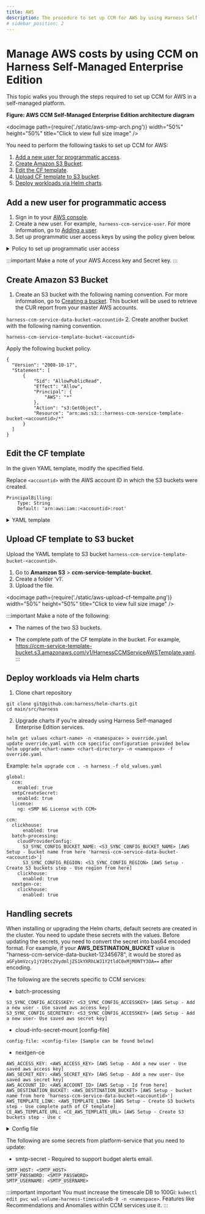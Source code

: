 ```yaml
---
title: AWS 
description: The procedure to set up CCM for AWS by using Harness Self-Managed Enterprise Edition.
# sidebar_position: 2
---
```


# Manage AWS costs by using CCM on Harness Self-Managed Enterprise Edition
This topic walks you through the steps required to set up CCM for AWS in a self-managed platform.

**Figure: AWS CCM Self-Managed Enterprise Edition architecture diagram**

<docimage path={require('./static/aws-smp-arch.png')} width="50%" height="50%" title="Click to view full size image" />

You need to perform the following tasks to set up CCM for AWS: 

1. [Add a new user for programmatic access](#add-a-new-user-for-programmatic-access).
2. [Create Amazon S3 Bucket](#create-amazon-s3-bucket).
3. [Edit the CF template](#edit-the-cf-template).
4. [Upload CF template to S3 bucket](#upload-cf-template-to-s3-bucket).
5. [Deploy workloads via Helm charts](#deploy-workloads-via-helm-charts).
   
## Add a new user for programmatic access

1. Sign in to your [AWS console](https://console.aws.amazon.com/).
2. Create a new user. For example,` harness-ccm-service-user`. For more information, go to [Adding a user](https://docs.aws.amazon.com/IAM/latest/UserGuide/id_users_create.html).
3. Set up programmatic user access keys by using the policy given below.
   
<details>

<summary> Policy to set up programmatic user access </summary>

```
{
    "Version": "2012-10-17",
    "Statement": [
        {
            "Effect": "Allow",
            "Action": [
                "pricing:GetAttributeValues",
                "pricing:GetProducts"
            ],
            "Resource": [
                "*"
            ]
        },
        {
            "Effect": "Allow",
            "Action": [
                "ec2:DescribeAvailabilityZones",
                "ec2:DescribeImages",
                "ec2:DescribeSpotPriceHistory"
            ],
            "Resource": [
                "*"
            ]
        },
        {
            "Sid": "VisualEditor0",
            "Effect": "Allow",
            "Action": [
                "s3:ListAccessPointsForObjectLambda",
                "s3:DeleteAccessPoint",
                "s3:DeleteAccessPointForObjectLambda",
                "s3:DeleteJobTagging",
                "s3:PutLifecycleConfiguration",
                "s3:PutObjectTagging",
                "s3:DeleteObject",
                "s3:CreateMultiRegionAccessPoint",
                "s3:PutAccessPointPolicyForObjectLambda",
                "s3:PutAccountPublicAccessBlock",
                "s3:GetBucketWebsite",
                "s3:PutMultiRegionAccessPointPolicy",
                "s3:DeleteStorageLensConfigurationTagging",
                "s3:GetMultiRegionAccessPoint",
                "s3:GetObjectAttributes",
                "s3:DeleteObjectVersionTagging",
                "s3:InitiateReplication",
                "s3:GetObjectLegalHold",
                "s3:GetBucketNotification",
                "s3:DeleteBucketPolicy",
                "s3:GetReplicationConfiguration",
                "s3:DescribeMultiRegionAccessPointOperation",
                "s3:PutObject",
                "s3:PutBucketNotification",
                "s3:PutObjectVersionAcl",
                "s3:PutAccessPointPublicAccessBlock",
                "s3:PutBucketObjectLockConfiguration",
                "s3:PutAccessPointPolicy",
                "s3:GetStorageLensDashboard",
                "s3:GetLifecycleConfiguration",
                "s3:GetBucketTagging",
                "s3:GetInventoryConfiguration",
                "s3:GetAccessPointPolicyForObjectLambda",
                "s3:ReplicateTags",
                "s3:ListBucket",
                "s3:AbortMultipartUpload",
                "s3:PutBucketTagging",
                "s3:UpdateJobPriority",
                "s3:DeleteBucket",
                "s3:PutBucketVersioning",
                "s3:GetMultiRegionAccessPointPolicyStatus",
                "s3:ListBucketMultipartUploads",
                "s3:PutIntelligentTieringConfiguration",
                "s3:PutMetricsConfiguration",
                "s3:PutStorageLensConfigurationTagging",
                "sts:*",
                "s3:PutObjectVersionTagging",
                "s3:GetBucketVersioning",
                "s3:GetAccessPointConfigurationForObjectLambda",
                "s3:PutInventoryConfiguration",
                "s3:ObjectOwnerOverrideToBucketOwner",
                "s3:GetStorageLensConfiguration",
                "s3:DeleteStorageLensConfiguration",
                "s3:GetAccountPublicAccessBlock",
                "s3:PutBucketWebsite",
                "s3:ListAllMyBuckets",
                "s3:PutBucketRequestPayment",
                "s3:PutObjectRetention",
                "s3:CreateAccessPointForObjectLambda",
                "s3:GetBucketCORS",
                "s3:DeleteAccessPointPolicy",
                "s3:GetObjectVersion",
                "s3:PutAnalyticsConfiguration",
                "s3:PutAccessPointConfigurationForObjectLambda",
                "s3:GetObjectVersionTagging",
                "s3:PutStorageLensConfiguration",
                "s3:CreateBucket",
                "s3:GetStorageLensConfigurationTagging",
                "s3:ReplicateObject",
                "s3:GetObjectAcl",
                "s3:GetBucketObjectLockConfiguration",
                "s3:DeleteBucketWebsite",
                "s3:GetIntelligentTieringConfiguration",
                "s3:DeleteAccessPointPolicyForObjectLambda",
                "s3:GetObjectVersionAcl",
                "s3:PutBucketAcl",
                "s3:DeleteObjectTagging",
                "s3:GetBucketPolicyStatus",
                "s3:GetObjectRetention",
                "s3:GetJobTagging",
                "s3:ListJobs",
                "s3:PutObjectLegalHold",
                "s3:PutBucketCORS",
                "s3:ListMultipartUploadParts",
                "s3:GetObject",
                "s3:DescribeJob",
                "s3:PutBucketLogging",
                "s3:GetAnalyticsConfiguration",
                "s3:GetObjectVersionForReplication",
                "s3:GetAccessPointForObjectLambda",
                "s3:CreateAccessPoint",
                "s3:GetAccessPoint",
                "s3:PutAccelerateConfiguration",
                "s3:DeleteObjectVersion",
                "s3:GetBucketLogging",
                "s3:ListBucketVersions",
                "s3:RestoreObject",
                "s3:GetAccelerateConfiguration",
                "s3:GetObjectVersionAttributes",
                "s3:GetBucketPolicy",
                "s3:PutEncryptionConfiguration",
                "s3:GetEncryptionConfiguration",
                "s3:GetObjectVersionTorrent",
                "s3:GetBucketRequestPayment",
                "s3:GetAccessPointPolicyStatus",
                "s3:GetObjectTagging",
                "s3:GetBucketOwnershipControls",
                "s3:GetMetricsConfiguration",
                "s3:PutObjectAcl",
                "s3:GetBucketPublicAccessBlock",
                "s3:PutBucketPublicAccessBlock",
                "s3:GetMultiRegionAccessPointPolicy",
                "s3:GetAccessPointPolicyStatusForObjectLambda",
                "s3:ListAccessPoints",
                "s3:PutBucketOwnershipControls",
                "s3:DeleteMultiRegionAccessPoint",
                "s3:PutJobTagging",
                "s3:ListMultiRegionAccessPoints",
                "s3:UpdateJobStatus",
                "s3:GetBucketAcl",
                "s3:BypassGovernanceRetention",
                "s3:ListStorageLensConfigurations",
                "s3:GetObjectTorrent",
                "s3:PutBucketPolicy",
                "s3:GetBucketLocation",
                "s3:GetAccessPointPolicy",
                "s3:ReplicateDelete"
            ],
            "Resource": "*"
        }
    ]
}
```

</details>

:::important
Make a note of your AWS Access key and Secret key.
:::
## Create Amazon S3 Bucket
1. Create an S3 bucket with the following naming convention. For more information, go to [Creating a bucket](https://docs.aws.amazon.com/AmazonS3/latest/userguide/create-bucket-overview.html). This bucket will be used to retrieve the CUR report from your master AWS accounts.

  `harness-ccm-service-data-bucket-<accountid>`
2. Create another bucket with the following naming convention.

  `harness-ccm-service-template-bucket-<accountid>`

  Apply the following bucket policy.

  ```
  {
    "Version": "2008-10-17",
    "Statement": [
        {
            "Sid": "AllowPublicRead",
            "Effect": "Allow",
            "Principal": {
                "AWS": "*"
            },
            "Action": "s3:GetObject",
            "Resource": "arn:aws:s3:::harness-ccm-service-template-bucket-<accountid>/*"
        }
    ]
}

  ```
  

## Edit the CF template 

In the given YAML template, modify the specified field.

Replace `<accountid>` with the AWS account ID in which the S3 buckets were created.

```
PrincipalBilling:
    Type: String
    Default: 'arn:aws:iam::<accountid>:root'
```


<details>
<summary>YAML template</summary>


```
AWSTemplateFormatVersion: 2010-09-09
Outputs:
  CrossAccountRoleArn:
    Value: !GetAtt 
      - HarnessCloudFormationRole
      - Arn
Parameters:
  PrincipalBilling:
    Type: String
    Default: 'arn:aws:iam::<accountid>:root'
  ExternalId:
    Type: String
  BucketName:
    Description: Leave this field blank if BillingEnabled is false
    Type: String
  RoleName:
    Type: String
    Default: HarnessCERole
    Description: "Must begin with Harness e.g., HarnessCERole, HarnessManagedRole"
    AllowedPattern: "^Harness(.*)$"
    ConstraintDescription: "Malformed input-Parameter RoleName must begin with Harness, e.g., HarnessCERole"
  LambdaExecutionRoleName:
    Type: String
    Default: HarnessCELambdaExecutionRole
    Description: "Must begin with Harness e.g., HarnessCELambdaExecutionRole"
    AllowedPattern: "^Harness(.*)$"
    ConstraintDescription: "Malformed input-Parameter RoleName must be of the pattern /^Harness(.*)$/ , e.g., HarnessCELambdaExecutionRole"
  BillingEnabled:
    Description: Whether CostAndUsage Report feature is enabled or not.
    Default: false
    Type: String
    AllowedValues: [true, false]
  EventsEnabled:
    Default: false
    Type: String
    AllowedValues: [true, false]
  OptimizationEnabled:
    Default: false
    Type: String
    AllowedValues: [true, false]
  GovernanceEnabled:
    Default: false
    Type: String
    AllowedValues: [true, false]
Conditions:
  CreatingHarnessBillingMonitoringPolicy: !Equals 
    - !Ref BillingEnabled
    - true
  CreateHarnessEventsMonitoringPolicy: !Equals 
    - !Ref EventsEnabled
    - true
  CreateHarnessOptimisationPolicy: !Equals 
    - !Ref OptimizationEnabled
    - true
  CreateHarnessGovernancePolicy: !Equals 
    - !Ref GovernanceEnabled
    - true
Resources:
  HarnessCloudFormationRole:
    Type: 'AWS::IAM::Role'
    Properties:
      RoleName: !Ref RoleName
      AssumeRolePolicyDocument:
        Version: 2012-10-17
        Statement:
          - Effect: Allow
            Principal:
              AWS:
                - !Ref PrincipalBilling 
            Action: 'sts:AssumeRole'
            Condition:
              StringEquals:
                'sts:ExternalId': !Ref ExternalId
  HarnessOptimizationLambdaExecutionRole:
    Type: 'AWS::IAM::Role'
    Condition: CreateHarnessOptimisationPolicy
    Properties:
      RoleName: !Ref LambdaExecutionRoleName
      AssumeRolePolicyDocument:
        Version: 2012-10-17
        Statement:
          - Effect: Allow
            Principal:
              Service: "lambda.amazonaws.com"
            Action: 'sts:AssumeRole'
      Path: /ce-optimization-service-role/
  HarnessGetRolePolicy:
    Type: 'AWS::IAM::ManagedPolicy'
    Properties:
      Description: Policy granting Harness Simulate Principle Policy
      PolicyDocument:
        Version: 2012-10-17
        Statement:
          - Effect: Allow
            Action:
              - 'iam:SimulatePrincipalPolicy'
            Resource:
              - !Join
                - ''
                - - 'arn:aws:iam::'
                  - !Ref AWS::AccountId
                  - ':role/'
                  - !Ref RoleName
      Roles:
        - !Ref HarnessCloudFormationRole
  HarnessEventsMonitoringPolicy:
    Type: 'AWS::IAM::ManagedPolicy'
    Condition: CreateHarnessEventsMonitoringPolicy
    Properties:
      Description: Policy granting Harness Access to Enable Event Collection
      PolicyDocument:
        Version: 2012-10-17
        Statement:
          - Effect: Allow
            Action:
                - 'ecs:ListClusters*'
                - 'ecs:DescribeClusters'
                - 'ecs:ListServices'
                - 'ecs:DescribeServices'
                - 'ecs:DescribeContainerInstances'
                - 'ecs:ListTasks'
                - 'ecs:ListContainerInstances'
                - 'ecs:DescribeTasks'
                - 'ec2:DescribeInstances*'
                - 'ec2:DescribeRegions'
                - 'cloudwatch:GetMetricData'
                - 'ec2:DescribeVolumes'
                - 'ec2:DescribeSnapshots'
                - 'rds:DescribeDBSnapshots'
                - 'rds:DescribeDBInstances'
                - 'rds:DescribeDBClusters'
                - 'rds:DescribeDBSnapshotAttributes'
                - 'ce:GetRightsizingRecommendation'
            Resource: '*'
      Roles:
        - !Ref HarnessCloudFormationRole
  HarnessBillingMonitoringPolicy:
    Type: 'AWS::IAM::ManagedPolicy'
    Condition: CreatingHarnessBillingMonitoringPolicy
    Properties:
      Description: Policy granting Harness Access to Collect Billing Data  
      PolicyDocument:
        Version: 2012-10-17
        Statement:
          - Effect: Allow
            Action:
              - 's3:GetBucketLocation'
              - 's3:ListBucket'
              - 's3:GetObject'
            Resource:
              - !Join
                - ''
                - - 'arn:aws:s3:::'
                  - !Ref BucketName
              - !Join 
                - /
                - - !Join
                    - ''
                    - - 'arn:aws:s3:::'
                      - !Ref BucketName
                  - '*'
          - Effect: Allow
            Action:
              - 's3:ListBucket'
              - 's3:PutObject'
              - 's3:PutObjectAcl'
            Resource:
              - 'arn:aws:s3:::ce-customer-billing-data-prod*'
              - 'arn:aws:s3:::ce-customer-billing-data-prod*/*'
          - Effect: Allow
            Action: 
              - 'cur:DescribeReportDefinitions'
              - 'organizations:Describe*'
              - 'organizations:List*'
            Resource: "*"
      Roles:
        - !Ref HarnessCloudFormationRole
  HarnessOptimsationLambdaPolicy:
    Type: 'AWS::IAM::ManagedPolicy'
    Condition: CreateHarnessOptimisationPolicy
    Properties:
      Description: Policy granting Harness Access to Enable Cost Optimisation
      PolicyDocument:
        Version: 2012-10-17
        Statement:
          - Effect: Allow
            Action:
              - 'ec2:CreateNetworkInterface'
              - 'ec2:CreateNetworkInsightsPath'
              - 'ec2:CreateNetworkInterfacePermission'
              - 'ec2:CreateNetworkAcl'
              - 'ec2:*'
              - 'ec2:CreateNetworkAclEntry'
              - 'logs:CreateLogGroup'
              - 'logs:CreateLogStream'
              - 'logs:PutLogEvents'
            Resource: "*"
      Roles:
        - !Ref HarnessOptimizationLambdaExecutionRole
  HarnessOptimisationPolicy:
    Type: 'AWS::IAM::ManagedPolicy'
    Condition: CreateHarnessOptimisationPolicy
    Properties:
      Description: Policy granting Harness Access to Enable Cost Optimisation
      PolicyDocument:
        Version: 2012-10-17
        Statement:
              - Effect: Allow
                Action:
                  - elasticloadbalancing:*
                  - ec2:StopInstances
                  - autoscaling:*
                  - ec2:Describe*
                  - iam:CreateServiceLinkedRole
                  - iam:ListInstanceProfiles
                  - iam:ListInstanceProfilesForRole
                  - iam:AddRoleToInstanceProfile
                  - iam:PassRole
                  - ec2:StartInstances
                  - ec2:*
                  - iam:GetUser
                  - ec2:ModifyInstanceAttribute
                  - iam:ListRoles
                  - acm:ListCertificates
                  - lambda:*
                  - cloudwatch:ListMetrics
                  - cloudwatch:GetMetricData
                  - route53:GetHostedZone
                  - route53:ListHostedZones
                  - route53:ListHostedZonesByName
                  - route53:ChangeResourceRecordSets
                  - route53:ListResourceRecordSets
                  - route53:GetHealthCheck
                  - route53:GetHealthCheckStatus
                  - cloudwatch:GetMetricStatistics
                  - ecs:ListClusters
                  - ecs:ListContainerInstances
                  - ecs:ListServices
                  - ecs:ListTaskDefinitions
                  - ecs:ListTasks
                  - ecs:DescribeCapacityProviders
                  - ecs:DescribeClusters
                  - ecs:DescribeContainerInstances
                  - ecs:DescribeServices
                  - ecs:DescribeTaskDefinition
                  - ecs:DescribeTasks
                  - ecs:DescribeTaskSets
                  - ecs:RunTask
                  - ecs:StopTask
                  - ecs:StartTask
                  - ecs:UpdateService
                  - rds:DescribeDBClusters
                  - rds:DescribeDBInstances
                  - rds:ListTagsForResource
                  - rds:AddTagsToResource
                  - rds:RemoveTagsFromResource
                  - rds:ModifyDBInstance
                  - rds:StartDBCluster
                  - rds:StartDBInstance
                  - rds:StopDBCluster
                  - rds:StopDBInstance
                  - s3:ListBucket
                  - s3:GetObject
                  - s3:ListAllMyBuckets
                  - s3:GetBucketLocation
                  - secretsmanager:GetSecretValue
                Resource: "*"
      Roles:
        - !Ref HarnessCloudFormationRole
  HarnessGovernancePolicy:
    Type: 'AWS::IAM::ManagedPolicy'
    Condition: CreateHarnessGovernancePolicy
    Properties:
      Description: Policy granting Harness Access to Enable policy execution
      PolicyDocument:
        Version: 2012-10-17
        Statement:
              - Effect: Allow
                Action:
                  - ec2:Describe*
                  - ec2:DeleteSnapshot
                  - ec2:DeleteVolume
                  - ec2:Get*
                  - ec2:ListImagesInRecycleBin
                  - ec2:ListSnapshotsInRecycleBin
                  - elasticbeanstalk:Check*
                  - elasticbeanstalk:Describe*
                  - elasticbeanstalk:List*
                  - elasticbeanstalk:Request*
                  - elasticbeanstalk:Retrieve*
                  - elasticbeanstalk:Validate*
                  - elasticloadbalancing:Describe*
                  - rds:Describe*
                  - rds:Download*
                  - rds:List*
                  - autoscaling-plans:Describe*
                  - autoscaling-plans:GetScalingPlanResourceForecastData
                  - autoscaling:Describe*
                  - autoscaling:GetPredictiveScalingForecast
                  - s3:DescribeJob
                  - s3:Get*
                  - s3:List* 
                Resource: "*"
      Roles:
        - !Ref HarnessCloudFormationRole

```
</details>

## Upload CF template to S3 bucket

Upload the YAML template to S3 bucket `harness-ccm-service-template-bucket-<accountid>`.
1. Go to **Amamzon S3** > **ccm-service-template-bucket**.
1. Create a folder ‘v1’.
2. Upload the file.

  <docimage path={require('./static/aws-upload-cf-tempalte.png')} width="50%" height="50%" title="Click to view full size image" />


:::important
Make a note of the following: 

- The names of the two S3 buckets.

- The complete path of the CF template in the bucket. For example, https://ccm-service-template-bucket.s3.amazonaws.com/v1/HarnessCCMServiceAWSTemplate.yaml.
:::

## Deploy workloads via Helm charts

1. Clone chart repository

```
git clone git@github.com:harness/helm-charts.git
cd main/src/harness

```
2. Upgrade charts if you're already using Harness Self-managed Enterprise Edition services.


```
helm get values <chart-name> -n <namespace> > override.yaml
update override.yaml with ccm specific configuration provided below
helm upgrade <chart-name> <chart-directory> -n <namespace> -f override.yaml
```
Example: `helm upgrade ccm . -n harness -f old_values.yaml`


```
global:
  ccm:
    enabled: true
  smtpCreateSecret:
    enabled: true
  license:
    ng: <SMP NG License with CCM>

ccm:
  clickhouse:
      enabled: true
  batch-processing:
    cloudProviderConfig:
      S3_SYNC_CONFIG_BUCKET_NAME: <S3_SYNC_CONFIG_BUCKET_NAME> [AWS Setup - bucket name from here 'harness-ccm-service-data-bucket-<accountid>']
      S3_SYNC_CONFIG_REGION: <S3_SYNC_CONFIG_REGION> [AWS Setup - Create S3 buckets step - Use region from here]
    clickhouse:
      enabled: true
  nextgen-ce:
    clickhouse:
      enabled: true
```

## Handling secrets

When installing or upgrading the Helm charts, default secrets are created in the cluster. You need to update these secrets with the values. Before updating the secrets, you need to convert the secret into bas64 encoded format. For example, if your **AWS_DESTINATION_BUCKET** value is "harness-ccm-service-data-bucket-12345678", it would be stored as `aGFybmVzcy1jY20tc2VydmljZS1kYXRhLWJ1Y2tldC0xMjM0NTY3OA==` after encoding.

The following are the secrets specific to CCM services:

- batch-processing



```
S3_SYNC_CONFIG_ACCESSKEY: <S3_SYNC_CONFIG_ACCESSKEY> [AWS Setup - Add a new user - Use saved aws access key]
S3_SYNC_CONFIG_SECRETKEY: <S3_SYNC_CONFIG_ACCESSKEY> [AWS Setup - Add a new user- Use saved aws secret key]
```

- cloud-info-secret-mount [config-file]

```
config-file: <config-file> [Sample can be found below]
```

- nextgen-ce

```
AWS_ACCESS_KEY: <AWS_ACCESS_KEY> [AWS Setup - Add a new user - Use saved aws access key]
AWS_SECRET_KEY: <AWS_SECRET_KEY> [AWS Setup - Add a new user- Use saved aws secret key]
AWS_ACCOUNT_ID: <AWS_ACCOUNT_ID> [AWS Setup - Id from here]
AWS_DESTINATION_BUCKET: <AWS_DESTINATION_BUCKET> [AWS Setup - bucket name from here 'harness-ccm-service-data-bucket-<accountid>']
AWS_TEMPLATE_LINK: <AWS_TEMPLATE_LINK> [AWS Setup - Create S3 buckets step - Use complete path of CF template]
CE_AWS_TEMPLATE_URL: <CE_AWS_TEMPLATE_URL> [AWS Setup - Create S3 buckets step - Use c
```
<details>
<summary>Config file</summary>


```
environment = "production"

debug = false

shutdownTimeout = "5s"

[config.vault]

enabled = false

address = ""

token = ""

secretPath = ""

[log]

format = "json"

level = "info"

[metrics]

enabled = true

address = ":9090"

[jaeger]

enabled = false

# Configure either collectorEndpoint or agentEndpoint.

# When both are configured collectorEndpoint will take precedence and the exporter will report directly to the collector.

collectorEndpoint = "http://localhost:14268/api/traces?format=jaeger.thrift"

agentEndpoint = "localhost:6831"

# username = ""

# password = ""

[app]

address = ":8000"

basePath = "/"

[scrape]

enabled = true

interval = "24h"

[provider.amazon]

enabled = true

# See available regions in the documentation:

# https://aws.amazon.com/about-aws/global-infrastructure/regions_az

region = "us-east-1" [AWS Setup - Region where user is set up]

# Static credentials

accessKey = "" [AWS Setup - Add a new user - Use saved aws access key]

secretKey = "" [AWS Setup - Add a new user- Use saved aws secret key]

# Shared credentials

# sharedCredentialsFile = ""

# profile = ""

# http address of a Prometheus instance that has AWS spot price metrics via banzaicloud/spot-price-exporter.

# If empty, the cloudinfo app will use current spot prices queried directly from the AWS API.

prometheusAddress = ""

# advanced configuration: change the query used to query spot price info from Prometheus.

prometheusQuery = "avg_over_time(aws_spot_current_price{region=\"%s\", product_description=\"Linux/UNIX\"}[1w])"

# Amazon pricing API credentials (optional)

# Falls back to the primary credentials.

[provider.amazon.pricing]

# See available regions in the documentation:

#  

# region = "us-east-1" [AWS Setup - Region where user is set up]

# Static credentials

# accessKey = "" [AWS Setup - Add a new user - Use saved aws access key]

# secretKey = "" [AWS Setup - Add a new user- Use saved aws secret key]

# Shared credentials

# sharedCredentialsFile = ""

# profile = ""

[provider.google]

enabled = true

# base64 encoded credentials in json format (base64 encoded content of the credential file)

# credentials = ""

credentialsFile = "/config/gcp-creds.json"

project = ""

[provider.alibaba]

enabled = false

# region = ""

# accessKey = ""

# secretKey = ""

[provider.oracle]

enabled = false

# tenancy = ""

# user = ""

# region = ""

# fingerprint = ""

# privateKey = ""

# privateKeyPassphrase = ""

# configFilePath = ""

# profile = ""

[provider.azure]

enabled = true

subscriptionId = ""

# Client credentials

clientId = ""

clientSecret = ""

tenantId = ""

[provider.digitalocean]

enabled = false

[provider.vsphere]

enabled = false

# accessToken = ""

[management]

enabled = true

address = ":8001"

[serviceloader]

serviceConfigLocation = "./configs"

serviceConfigName = "services"

format = "yaml"

[store.redis]

enabled = false

host = "localhost"

port = 6379

[store.cassandra]

enabled = false

hosts = "localhost"

port = 9042

keyspace = "cloudinfo"

table = "products"

[store.gocache]

expiration = 0

cleanupInterval = 0
```
</details>

The following are some secrets from platform-service that you need to update:

- smtp-secret - Required to support budget alerts email.

```
SMTP_HOST: <SMTP_HOST>
SMTP_PASSWORD: <SMTP_PASSWORD>
SMTP_USERNAME: <SMTP_USERNAME>
```

:::important important
You must increase the timescale DB to 100Gi: `kubectl edit pvc wal-volume-harness-timescaledb-0 -n <namespace>`. Features like Recommendations and Anomalies within CCM services use it.
:::
